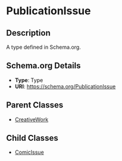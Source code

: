 # PublicationIssue

## Description
A type defined in Schema.org.

## Schema.org Details
- **Type**: Type
- **URI**: https://schema.org/PublicationIssue

## Parent Classes
- [CreativeWork](../CreativeWork.md)

## Child Classes
- [ComicIssue](ComicIssue/ComicIssue.md)

